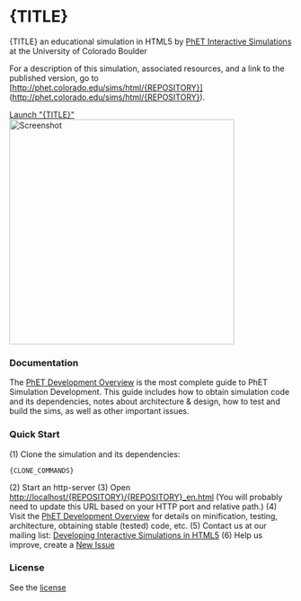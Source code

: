 {TITLE}
=============
{TITLE}
an educational simulation in HTML5
by [PhET Interactive Simulations](http://phet.colorado.edu/) at the University of Colorado Boulder

For a description of this simulation, associated resources, and a link to the published version,
go to [http://phet.colorado.edu/sims/html/{REPOSITORY}] (http://phet.colorado.edu/sims/html/{REPOSITORY}).

[Launch "{TITLE}"](http://phet.colorado.edu/sims/html/{REPOSITORY}/latest/{REPOSITORY}_en.html)
<a href="http://phet.colorado.edu/sims/html/{REPOSITORY}/latest/{REPOSITORY}_en.html">
<img src="http://raw.githubusercontent.com/phetsims/{REPOSITORY}/master/assets/{REPOSITORY}-screenshot.png" alt="Screenshot" style="width: 400px;"/>
</a>

### Documentation
The [PhET Development Overview](http://bit.ly/phet-development-overview) is the most complete guide to PhET Simulation Development.
This guide includes how to obtain simulation code and its dependencies, notes about architecture & design, how to test and build
the sims, as well as other important issues.

### Quick Start
(1) Clone the simulation and its dependencies:
```
{CLONE_COMMANDS}
```
(2) Start an http-server
(3) Open [http://localhost/{REPOSITORY}/{REPOSITORY}_en.html](http://localhost/{REPOSITORY}/{REPOSITORY}_en.html) (You will probably need to update this URL based on your HTTP port and relative path.)
(4) Visit the [PhET Development Overview](http://bit.ly/phet-development-overview) for details on minification, testing, architecture, obtaining stable (tested) code, etc.
(5) Contact us at our mailing list: [Developing Interactive Simulations in HTML5](http://groups.google.com/forum/#!forum/developing-interactive-simulations-in-html5)
(6) Help us improve, create a [New Issue](http://github.com/phetsims/{REPOSITORY}/issues/new)

### License
See the [license](LICENSE)
